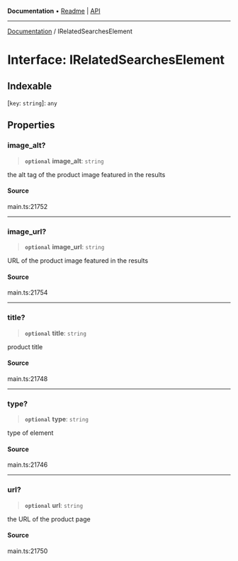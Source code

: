 **Documentation** • [Readme](../README.md) \| [API](../globals.md)

***

[Documentation](../README.md) / IRelatedSearchesElement

# Interface: IRelatedSearchesElement

## Indexable

 \[`key`: `string`\]: `any`

## Properties

### image\_alt?

> **`optional`** **image\_alt**: `string`

the alt tag of the product image featured in the results

#### Source

main.ts:21752

***

### image\_url?

> **`optional`** **image\_url**: `string`

URL of the product image featured in the results

#### Source

main.ts:21754

***

### title?

> **`optional`** **title**: `string`

product title

#### Source

main.ts:21748

***

### type?

> **`optional`** **type**: `string`

type of element

#### Source

main.ts:21746

***

### url?

> **`optional`** **url**: `string`

the URL of the product page

#### Source

main.ts:21750
